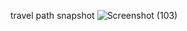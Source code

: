 travel path snapshot
![Screenshot (103)](https://user-images.githubusercontent.com/39921508/124384743-5ae2b200-dcf0-11eb-8d25-63b0a9bfb83a.png)

